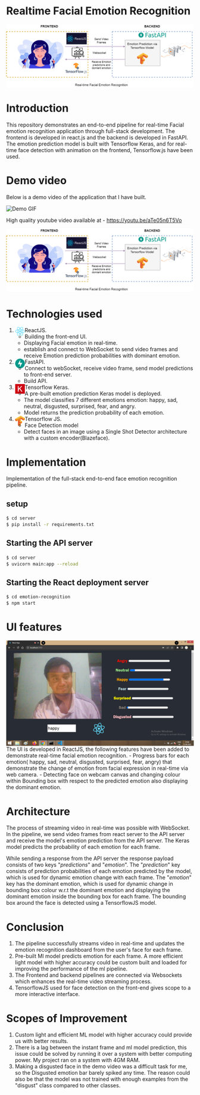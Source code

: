 # Realtime Facial Emotion Recognition
<img align="center" alt="architecture" src="./Resources/HLD.png"/><br>

# Introduction
This repository demonstrates an end-to-end pipeline for real-time Facial emotion recognition application through full-stack development.
The frontend is developed in react.js and the backend is developed in FastAPI. The emotion prediction model is built with Tensorflow Keras, and for real-time face detection with animation on the frontend, Tensorflow.js have been used.

# Demo video
Below is a demo video of the application that I have built.

![Demo GIF](./Resources/emotion-recognition.gif)

High quality youtube video available at - https://youtu.be/aTe05n6T5Vo

[![demo video](./Resources/HLD.png)](https://youtu.be/aTe05n6T5Vo)

# Technologies used
1. ReactJS.<img align="left" alt="react" width="26px" src="./Resources/react.png" /><br>
    - Building the front-end UI.
    - Displaying Facial emotion in real-time.
    - establish and connect to WebSocket to send video frames and receive Emotion prediction probabilities with dominant emotion.
2. FastAPI.<img align="left" alt="api" width="26px" src="./Resources/fastapi.svg" /><br>
    - Connect to webSocket, receive video frame, send model predictions to front-end server.
    - Build API.
3. Tensorflow Keras.<img align="left" alt="keras" width="26px" src="./Resources/keras.png" /><br>
   - A pre-built emotion prediction Keras model is deployed.
   - The model classifies 7 different emotions emotion: happy, sad, neutral, disgusted, surprised, fear, and angry.
   - Model returns the prediction probability of each emotion.
4. Tensorflow JS.<img align="left" alt="tf" width="26px" src="./Resources/Tensorflow.png" /><br>
   - Face Detection model
   - Detect faces in an image using a Single Shot Detector architecture with a custom encoder(Blazeface).

# Implementation
Implementation of the full-stack end-to-end face emotion recognition pipeline.

## setup
```sh
$ cd server
$ pip install -r requirements.txt
```
## Starting the API server 
```sh
$ cd server
$ uvicorn main:app --reload
```

## Starting the React deployment server
```sh
$ cd emotion-recognition
$ npm start
```

# UI features
<img align="center" alt="ui" src="./Resources/ui.png"/>
The UI is developed in ReactJS, the following features have been added to demonstrate real-time facial emotion recognition.
- Progress bars for each emotion( happy, sad, neutral, disgusted, surprised, fear, angry) that demonstrate the change of emotion from facial expression in real-time via web camera.
- Detecting face on webcam canvas and changing colour within Bounding box with respect to the predicted emotion also displaying the dominant emotion.

# Architecture
The process of streaming video in real-time was possible with WebSocket. In the pipeline, we send video frames from react server to the API server and receive the model's emotion prediction from the API server. The Keras model predicts the probability of each emotion for each frame.

While sending a response from the API server the response payload consists of two keys "_predictions_" and "_emotion_". The "_prediction_" key consists of prediction probabilities of each emotion predicted by the model, which is used for dynamic emotion change with each frame. The "_emotion_" key has the dominant emotion, which is used for dynamic change in bounding box colour w.r.t the dominant emotion and displaying the dominant emotion inside the bounding box for each frame.
The bounding box around the face is detected using a TensorflowJS model.
# Conclusion
1. The pipeline successfully streams video in real-time and updates the emotion recognition dashboard from the user's face for each frame.
2. Pre-built Ml model predicts emotion for each frame. A more efficient light model with higher accuracy could be custom built and loaded for improving the performance of the ml pipeline.
3. The Frontend and backend pipelines are connected via Websockets which enhances the real-time video streaming process.
4. TensorflowJS used for face detection on the front-end gives scope to a more interactive interface.

# Scopes of Improvement
1. Custom light and efficient ML model with higher accuracy could provide us with better results.
2. There is a lag between the instant frame and ml model prediction, this issue could be solved by running it over a system with better computing power. My project ran on a system with 4GM RAM.
3. Making a disgusted face in the demo video was a difficult task for me, so the Disgusted emotion bar barely spiked any time. The reason could also be that the model was not trained with enough examples from the "disgust" class compared to other classes.
